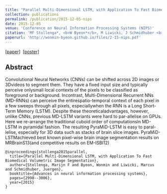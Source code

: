 ```yaml
---
title: "Parallel Multi-Dimensional LSTM, with Application To Fast Biomedical Volumetric Image Segmentation"
collection: publications
permalink: /publication/2015-12-05-nips
date: 2015-12-05
venue: 'Conference on Neural Information Processing Systems (NIPS)'
citation: 'MF Stollenga*, <b>W Byeon*</b>, M Liwicki, J Schmidhuber <b>|</b> <i>NIPS 2015</i> <b>|</b> <b> (*)equal contributions </b>  '
paperurl: 'http://wonmin-byeon.github.io/files/2-15-nips.pdf'
---
```

[[paper]](http://papers.nips.cc/paper/5642-parallel-multi-dimensional-lstm-with-application-to-fast-biomedical-volumetric-image-segmentation.pdf) &nbsp;[[poster]](http://wonmin-byeon.github.io/files/nips15-poster.pdf)


## Abstract 
Convolutional Neural Networks (CNNs) can be shifted across 2D images or 3Dvideos to segment them. They have a fixed input size and typically perceive onlysmall local contexts of the pixels to be classified as foreground or background. Incontrast, Multi-Dimensional Recurrent NNs (MD-RNNs) can perceive the entirespatio-temporal context of each pixel in a few sweeps through all pixels, especiallywhen the RNN is a Long Short-Term Memory (LSTM). Despite these theoreticaladvantages, however, unlike CNNs, previous MD-LSTM variants were hard to par-allelise on GPUs. Here we re-arrange the traditional cuboid order of computationsin MD-LSTM in pyramidal fashion. The resulting PyraMiD-LSTM is easy to paral-lelise, especially for 3D data such as stacks of brain slice images. PyraMiD-LSTMachieved best known pixel-wise brain image segmentation results on MRBrainS13(and competitive results on EM-ISBI12)


```
@inproceedings{stollenga2015parallel,
  title={Parallel Multi-Dimensional LSTM, with Application To Fast Biomedical Volumetric Image Segmentation},
  author={Stollenga, Marijn F and Byeon, Wonmin and Liwicki, Marcus and Schmidhuber, Juergen},
  booktitle={Advances in neural information processing systems},
  pages={2998--3006},
  year={2015}
}
```